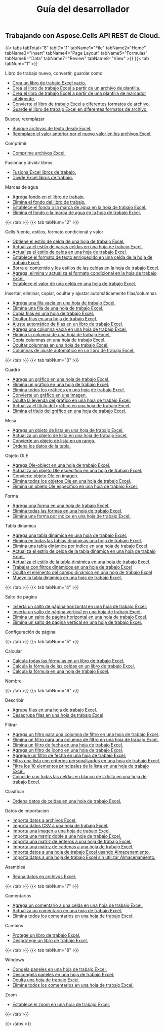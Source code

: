 ﻿---
title: Guía del desarrollador
second_title: Aspose.Cells Cloud Documen
type: docs
url: /es/developer-guide/
aliases: [/developer-guide/v3.0/,/developer-guide-v3.0/]
keywords: How to use Aspose.Cells Cloud REST APIs. Office Excel 2013,  Office Excel 2016,  Office Excel 2019，office Excel 365
description: Esta guía para desarrolladores describe escenarios prácticos y consejos para ayudarle a utilizar funciones Aspose.Cells for .NET específicas, lograr una determinada Excel apariencia del documento o hacer posible un caso de uso.
weight: 20
---
## Trabajando con Aspose.Cells API REST de Cloud.

{{< tabs tabTotal="8" tabID="1" tabName1="File" tabName2="Home" tabName3="Insert" tabName4="Page Layout" tabName5="Formulas" tabName6="Data" tabName7="Review" tabName8="View" >}}
{{< tab tabNum="1" >}}
<div class="row">
    <div class="col-md-6">
        <p>Libro de trabajo nuevo, convertir, guardar como</p>
        <ul>
            <li><a href="/cells/es/create-an-empty-excel-workbook/">Crea un libro de trabajo Excel vacío.</a></li>
            <li><a href="/cells/es/create-excel-workbook-from-a-template-file/">Crea el libro de trabajo Excel a partir de un archivo de plantilla.</a></li>
            <li><a href="/cells/es/create-excel-workbook-from-a-smartmarker-template/">Crea el libro de trabajo Excel a partir de una plantilla de marcador inteligente.</a></li>
            <li><a href="/cells/es/convert/">Convierte el libro de trabajo Excel a diferentes formatos de archivo.</a></li>
            <li><a href="/cells/es/saveas-other-formats/">Guarde el libro de trabajo Excel en diferentes formatos de archivo.</a></li>
        </ul>
        <p>Buscar, reemplazar</p>
        <ul>
            <li><a href="/cells/es/search/">Busque archivos de texto desde Excel.</a></li>
            <li><a href="/cells/es/replace/">Reemplace el valor anterior por el nuevo valor en los archivos Excel.</a></li>
        </ul>
        <p>Comprimir</p>
        <ul>
            <li><a href="/cells/es/compress/">Comprime archivos Excel.</a></li>
        </ul>
    </div>
    <div class="col-md-6">
        <p>Fusionar y dividir libros</p>
        <ul>
            <li><a href="/cells/es/merge/">Fusiona Excel libros de trabajo.</a></li>
            <li><a href="/cells/es/split/">Divide Excel libros de trabajo.</a></li>
        </ul>
        <p>Marcas de agua</p>
        <ul>
            <li><a href="/cells/es/add-background-in-workbook/">Agrega fondo en el libro de trabajo.</a></li>
            <li><a href="/cells/es/delete-background-in-workbook/">Elimina el fondo del libro de trabajo.</a></li>
            <li><a href="/cells/es/set-background-or-watermark-for-excel-worksheet/">Establece el fondo o la marca de agua en la hoja de trabajo Excel.</a></li>
            <li><a href="/cells/es/delete-background-or-watermark-of-excel-worksheet/">Elimina el fondo o la marca de agua en la hoja de trabajo Excel.</a></li>
        </ul>
    </div>
</div>
{{< /tab >}}
{{< tab tabNum="2" >}}
<div class="row">
    <div class="col-md-6">
        <p>Cells fuente, estilos, formato condicional y valor</p>
        <ul>
            <li><a href="/cells/es/get-cell-style-from-a-worksheet/">Obtiene el estilo de celda de una hoja de trabajo Excel.</a></li>
            <li><a href="/cells/es/update-multiple-cells-style/">Actualiza el estilo de varias celdas en una hoja de trabajo Excel.</a></li>
            <li><a href="/cells/es/change-cell-style-in-excel-worksheet/">Actualiza el estilo de celda en una hoja de trabajo Excel.</a></li>
            <li><a href="/cells/es/apply-rich-text-formatting-to-a-cell/">Establece el formato de texto enriquecido en una celda de la hoja de trabajo Excel.</a></li>
            <li><a href="/cells/es/clear-contents-and-styles-of-cells-in-excel-worksheet/">Borra el contenido y los estilos de las celdas en la hoja de trabajo Excel.</a></li>
            <li><a href="/cells/es/working-with-conditional-formatting/">Agrega, elimina y actualiza el formato condicional en la hoja de trabajo Excel.</a></li>
            <li><a href="/cells/es/set-value-of-a-cell-in-a-worksheet/">Establece el valor de una celda en una hoja de trabajo Excel.</a></li>
        </ul>
    </div>
    <div class="col-md-6">
        <p>Insertar, eliminar, copiar, ocultar y ajustar automáticamente filas/columnas</p>
        <ul>
            <li><a href="/cells/es/add-an-empty-row-in-a-worksheet/">Agrega una fila vacía en una hoja de trabajo Excel.</a></li>
            <li><a href="/cells/es/delete-row-from-a-worksheet/">Elimina una fila de una hoja de trabajo Excel.</a></li>
            <li><a href="/cells/es/copy-rows-in-excel-worksheet/">Copia filas en una hoja de trabajo Excel.</a></li>
            <li><a href="/cells/es/hide-rows-in-excel-worksheet/">Ocultar filas en una hoja de trabajo Excel.</a></li>
            <li><a href="/cells/es/auto-fit-rows-in-excel-workbooks/">Ajuste automático de filas en un libro de trabajo Excel.</a></li>
            <li><a href="/cells/es/columns/add/">Agrega una columna vacía en una hoja de trabajo Excel.</a></li>
            <li><a href="/cells/es/columns/delete/">Elimina la columna de una hoja de trabajo Excel.</a></li>
            <li><a href="/cells/es/columns/copy/">Copia columnas en una hoja de trabajo Excel.</a></li>
            <li><a href="/cells/es/columns/hide/">Ocultar columnas en una hoja de trabajo Excel.</a></li>
            <li><a href="/cells/es/columns/autofit/">Columnas de ajuste automático en un libro de trabajo Excel.</a></li>
        </ul>
    </div>
</div>
{{< /tab >}}
{{< tab tabNum="3" >}}
<div class="row">
    <div class="col-md-6">
        <p>Cuadro</p>
        <ul>
            <li><a href="/cells/es/add-a-chart-in-a-worksheet/">Agrega un gráfico en una hoja de trabajo Excel.</a></li>
            <li><a href="/cells/es/delete-a-chart-from-a-worksheet/">Elimina un gráfico en una hoja de trabajo Excel.</a></li>
            <li><a href="/cells/es/delete-all-charts-from-a-worksheet/">Elimina todos los gráficos en una hoja de trabajo Excel.</a></li>
            <li><a href="/cells/es/convert-chart-to-image/">Convierte un gráfico en una imagen.</a></li>
            <li><a href="/cells/es/hide-chart-legend-in-a-worksheet/">Oculta la leyenda del gráfico en una hoja de trabajo Excel.</a></li>
            <li><a href="/cells/es/update-chart-title-in-excel-worksheet/">Actualiza el título del gráfico en una hoja de trabajo Excel.</a></li>
            <li><a href="/cells/es/delete-chart-title-in-a-worksheet/">Elimina el título del gráfico en una hoja de trabajo Excel.</a></li>
        </ul>
        <p>Mesa</p>
        <ul>
            <li><a href="/cells/es/add-a-list-object-or-table-inside-the-worksheet/">Agrega un objeto de lista en una hoja de trabajo Excel.</a></li>
            <li><a href="/cells/es/update-a-list-object-or-table-inside-the-worksheet/">Actualiza un objeto de lista en una hoja de trabajo Excel.</a></li>
            <li><a href="/cells/es/convert-list-object-or-table-to-range/">Convierte un objeto de lista en un rango.</a></li>
            <li><a href="/cells/es/sort-table-data/">Ordena los datos de la tabla.</a></li>
        </ul>
        <p>Objeto OLE</p>
        <ul>
            <li><a href="/cells/es/add-oleobject-to-excel-worksheet/">Agrega Ole-object en una hoja de trabajo Excel.</a></li>
            <li><a href="/cells/es/update-a-specific-oleobject-from-excel-worksheet/">Actualiza un objeto Ole específico en una hoja de trabajo Excel.</a></li>
            <li><a href="/cells/es/convert-oleobject-to-image/">Convierte objeto Ole en imagen.</a></li>
            <li><a href="/cells/es/delete-all-oleobjects-from-excel-worksheet/">Elimina todos los objetos Ole en una hoja de trabajo Excel.</a></li>
            <li><a href="/cells/es/delete-a-specific-oleobject-from-excel-worksheet/">Elimina un objeto Ole específico en una hoja de trabajo Excel.</a></li>
        </ul>
    </div>
    <div class="col-md-6">
        <p>Forma</p>
        <ul>
            <li><a href="/cells/es/add-a-shape-inside-the-worksheet/">Agrega una forma en una hoja de trabajo Excel.</a></li>
            <li><a href="/cells/es/delete-all-shapes-inside-the-worksheet/">Elimina todas las formas en una hoja de trabajo Excel.</a></li>
            <li><a href="/cells/es/delete-a-shape-by-index-inside-the-worksheet/">Elimina una forma por índice en una hoja de trabajo Excel.</a></li>
        </ul>
        <p>Tabla dinámica</p>
        <ul>
            <li><a href="/cells/es/add-a-pivot-table-in-a-worksheet/">Agrega una tabla dinámica en una hoja de trabajo Excel.</a></li>
            <li><a href="/cells/es/delete-worksheet-pivot-tables/">Elimina en todas las tablas dinámicas una hoja de trabajo Excel.</a></li>
            <li><a href="/cells/es/delete-worksheet-pivot-table-by-index/">Elimina una tabla dinámica por índice en una hoja de trabajo Excel.</a></li>
            <li><a href="/cells/es/update-cell-style-for-pivot-table/">Actualiza el estilo de celda de la tabla dinámica en una hoja de trabajo Excel.</a></li>
            <li><a href="/cells/es/update-style-for-pivot-table/">Actualiza el estilo de la tabla dinámica en una hoja de trabajo Excel.</a></li>
            <li><a href="/cells/es/working-with-pivot-filters/">Trabajar con filtros dinámicos en una hoja de trabajo Excel</a></li>
            <li><a href="/cells/es/hide-pivot-field-item/">Oculta el elemento del campo dinámico en una hoja de trabajo Excel</a></li>
            <li><a href="/cells/es/move-pivot-table/">Mueve la tabla dinámica en una hoja de trabajo Excel.</a></li>
        </ul>
    </div>
</div>
{{< /tab >}}
{{< tab tabNum="4" >}}
<div class="row">
    <div class="col-md-6">
        <p>Salto de página</p>
        <ul>
            <li><a href="/cells/es/insert-horizontal-page-break-inside-worksheet/">Inserta un salto de página horizontal en una hoja de trabajo Excel.</a></li>
            <li><a href="/cells/es/insert-vertical-page-break-inside-worksheet/">Inserta un salto de página vertical en una hoja de trabajo Excel.</a></li>
            <li><a href="/cells/es/delete-horizontal-page-break-inside-worksheet/">Elimina un salto de página horizontal en una hoja de trabajo Excel.</a></li>
            <li><a href="/cells/es/delete-vertical-page-break-inside-worksheet/">Elimina un salto de página vertical en una hoja de trabajo Excel.</a></li>
        </ul>
    </div>
    <div class="col-md-6">
        <p>Configuración de página</p>
        <ul>
        </ul>
    </div>
</div>
{{< /tab >}}
{{< tab tabNum="5" >}}
<div class="row">
    <div class="col-md-6">
        <p>Calcular</p>
        <ul>
            <li><a href="/cells/es/calculate-all-formulas-in-a-workbook/">Calcula todas las fórmulas en un libro de trabajo Excel.</a></li>
            <li><a href="/cells/es/calculate-cells-formula/">Calcula la fórmula de las celdas en un libro de trabajo Excel.</a></li>
            <li><a href="/cells/es/calculate-formula-in-a-worksheet/">Calcula la fórmula en una hoja de trabajo Excel.</a></li>
        </ul>
    </div>
    <div class="col-md-6">
        <p>Nombre</p>
        <ul>
        </ul>
    </div>
</div>
{{< /tab >}}
{{< tab tabNum="6" >}}
<div class="row">
    <div class="col-md-6">
        <p>Describir</p>
        <ul>
            <li><a href="/cells/es/group-rows-in-excel-worksheet/">Agrupa filas en una hoja de trabajo Excel.</a></li>
            <li><a href="/cells/es/ungroup-rows-in-excel-worksheet/">Desagrupa filas en una hoja de trabajo Excel</a></li>
        </ul>
        <p>Filtrar</p>
        <ul>
            <li><a href="/cells/es/add-a-filter-for-a-filter-column/">Agrega un filtro para una columna de filtro en una hoja de trabajo Excel.</a></li>
            <li><a href="/cells/es/delete-a-filter-for-a-filter-column/">Elimina un filtro para una columna de filtro en una hoja de trabajo Excel.</a></li>
            <li><a href="/cells/es/remove-a-date-filter/">Elimina un filtro de fecha en una hoja de trabajo Excel.</a></li>
            <li><a href="/cells/es/add-an-icon-filter/">Agrega un filtro de ícono en una hoja de trabajo Excel.</a></li>
            <li><a href="/cells/es/add-date-filter-in-a-worksheet/">Agregue un filtro de fecha en una hoja de trabajo Excel.</a></li>
            <li><a href="/cells/es/filter-data-by-using-an-autofilter/">Filtra una lista con criterios personalizados en una hoja de trabajo Excel.</a></li>
            <li><a href="/cells/es/filter-the-top-10-items-in-the-list/">Filtra los 10 elementos principales de la lista en una hoja de trabajo Excel.</a></li>
            <li><a href="/cells/es/match-all-blank-cells-in-the-list/">Coincide con todas las celdas en blanco de la lista en una hoja de trabajo Excel.</a></li>
        </ul>
            <p>Clasificar</p>
        <ul>
            <li><a href="/cells/es/sort-worksheet-data/">Ordena datos de celdas en una hoja de trabajo Excel.</a></li>
        </ul>
    </div>
    <div class="col-md-6">
        <p>Datos de importacion</p>
        <ul>
            <li><a href="/cells/es/import/">Importa datos a archivos Excel.</a></li>
            <li><a href="/cells/es/import-csv-data-into-worksheet/">Importa datos CSV a una hoja de trabajo Excel.</a></li>
            <li><a href="/cells/es/import/picture/">Importa una imagen a una hoja de trabajo Excel.</a></li>
            <li><a href="/cells/es/import/double-array/">Importa una matriz doble a una hoja de trabajo Excel.</a></li>
            <li><a href="/cells/es/import/integer-array/">Importa una matriz de enteros a una hoja de trabajo Excel.</a></li>
            <li><a href="/cells/es/import/string-array/">Importa una matriz de cadenas a una hoja de trabajo Excel.</a></li>
            <li><a href="/cells/es/import/with-using-storage/">Importa datos a una hoja de trabajo Excel usando Almacenamiento.</a></li>
            <li><a href="/cells/es/import/without-using-storage/">Importa datos a una hoja de trabajo Excel sin utilizar Almacenamiento.</a></li>
        </ul>
        <p>Asamblea</p>
        <ul>
            <li><a href="/cells/es/assembly/">Reúna datos en archivos Excel.</a></li>
        </ul>
    </div>
</div>
{{< /tab >}}
{{< tab tabNum="7" >}}
<div class="row">
    <div class="col-md-6">
        <p>Comentarios</p>
        <ul>
            <li><a href="/cells/es/add-a-comment-to-a-cell-in-a-worksheet/">Agrega un comentario a una celda en una hoja de trabajo Excel.</a></li>
            <li><a href="/cells/es/update-a-comment-in-excel-workbook/">Actualiza un comentario en una hoja de trabajo Excel.</a></li>
            <li><a href="/cells/es/delete-all-comments-in-a-worksheet/">Elimina todos los comentarios en una hoja de trabajo Excel.</a></li>
        </ul>
    </div>
    <div class="col-md-6">
        <p>Cambios</p>
        <ul>
            <li><a href="/cells/es/protect-excel-workbooks/">Protege un libro de trabajo Excel.</a></li>
            <li><a href="/cells/es/unprotect-excel-workbooks/">Desprotege un libro de trabajo Excel.</a></li>
        </ul>
    </div>
</div>
{{< /tab >}}
{{< tab tabNum="8" >}}
<div class="row">
    <div class="col-md-6">
        <p>Windows</p>
        <ul>
            <li><a href="/cells/es/freeze-panes-in-excel-worksheet/">Congela paneles en una hoja de trabajo Excel.</a></li>
            <li><a href="/cells/es/unfreeze-panes-in-excel-worksheet/">Descongela paneles en una hoja de trabajo Excel.</a></li>
            <li><a href="/cells/es/hide-excel-worksheets/">Oculta una hoja de trabajo Excel.</a></li>
            <li><a href="/cells/es/unhide-excel-worksheets/">Elimina todos los comentarios en una hoja de trabajo Excel.</a></li>
        </ul>
    </div>
    <div class="col-md-6">
        <p>Zoom</p>
        <ul>
            <li><a href="/cells/es/set-zoom-in-excel-worksheet/">Establece el zoom en una hoja de trabajo Excel.</a></li>
        </ul>
    </div>
</div>
{{< /tab >}}

{{< /tabs >}}
